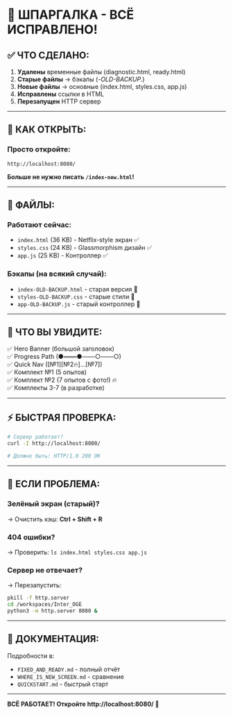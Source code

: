 # 🎯 ШПАРГАЛКА - ВСЁ ИСПРАВЛЕНО!

## ✅ ЧТО СДЕЛАНО:

1. **Удалены** временные файлы (diagnostic.html, ready.html)
2. **Старые файлы** → бэкапы (*-OLD-BACKUP.*)
3. **Новые файлы** → основные (index.html, styles.css, app.js)
4. **Исправлены** ссылки в HTML
5. **Перезапущен** HTTP сервер

---

## 🚀 КАК ОТКРЫТЬ:

### Просто откройте:
```
http://localhost:8080/
```

**Больше не нужно писать `/index-new.html`!**

---

## 📂 ФАЙЛЫ:

### Работают сейчас:
- `index.html` (36 KB) - Netflix-style экран ✅
- `styles.css` (24 KB) - Glassmorphism дизайн ✅
- `app.js` (25 KB) - Контроллер ✅

### Бэкапы (на всякий случай):
- `index-OLD-BACKUP.html` - старая версия 💾
- `styles-OLD-BACKUP.css` - старые стили 💾
- `app-OLD-BACKUP.js` - старый контроллер 💾

---

## 🎨 ЧТО ВЫ УВИДИТЕ:

✅ Hero Banner (большой заголовок)  
✅ Progress Path (●═══●───○───○)  
✅ Quick Nav ([№1][№2🔥]...[№7])  
✅ Комплект №1 (5 опытов)  
✅ Комплект №2 (7 опытов с фото!) 🔥  
✅ Комплекты 3-7 (в разработке)  

---

## ⚡ БЫСТРАЯ ПРОВЕРКА:

```bash
# Сервер работает?
curl -I http://localhost:8080/

# Должно быть: HTTP/1.0 200 OK
```

---

## 🐛 ЕСЛИ ПРОБЛЕМА:

### Зелёный экран (старый)?
→ Очистить кэш: **Ctrl + Shift + R**

### 404 ошибки?
→ Проверить: `ls index.html styles.css app.js`

### Сервер не отвечает?
→ Перезапустить: 
```bash
pkill -f http.server
cd /workspaces/Inter_OGE
python3 -m http.server 8080 &
```

---

## 📖 ДОКУМЕНТАЦИЯ:

Подробности в:
- `FIXED_AND_READY.md` - полный отчёт
- `WHERE_IS_NEW_SCREEN.md` - сравнение
- `QUICKSTART.md` - быстрый старт

---

**ВСЁ РАБОТАЕТ! Откройте http://localhost:8080/ 🎉**
